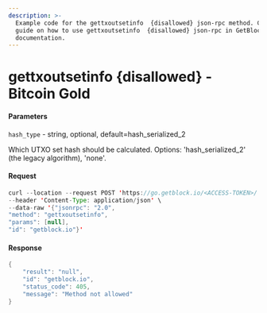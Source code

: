 ```yaml
---
description: >-
  Example code for the gettxoutsetinfo  {disallowed} json-rpc method. Сomplete
  guide on how to use gettxoutsetinfo  {disallowed} json-rpc in GetBlock.io Web3
  documentation.
---
```


# gettxoutsetinfo {disallowed} - Bitcoin Gold

#### Parameters

`hash_type` - string, optional, default=hash\_serialized\_2

Which UTXO set hash should be calculated. Options: 'hash\_serialized\_2' (the legacy algorithm), 'none'.

#### Request

```java
curl --location --request POST 'https://go.getblock.io/<ACCESS-TOKEN>/' \
--header 'Content-Type: application/json' \
--data-raw '{"jsonrpc": "2.0",
"method": "gettxoutsetinfo",
"params": [null],
"id": "getblock.io"}'
```

#### Response

```java
{
    "result": "null",
    "id": "getblock.io",
    "status_code": 405,
    "message": "Method not allowed"
}
```

